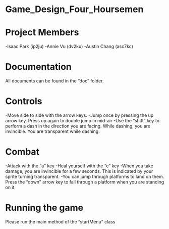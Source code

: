 # Game_Design_Four_Hoursemen

# Project Members
-Isaac Park 	(ip2ju)
-Annie Vu 	(dv2ku)
-Austin Chang 	(asc7kc)

# Documentation
All documents can be found in the “doc” folder.

# Controls
-Move side to side with the arrow keys.
-Jump once by pressing the up arrow key. Press up again to double jump in mid-air
-Use the “shift” key to perform a dash in the direction you are facing. While dashing, you are invincible. You are transparent while dashing.

# Combat
-Attack with the “a” key
-Heal yourself with the “e” key
-When you take damage, you are invincible for a few seconds. This is indicated by your sprite turning transparent. 
-You can jump through platforms to land on them. Press the “down” arrow key to fall through a platform when you are standing on it.

# Running the game
Please run the main method of the “startMenu” class